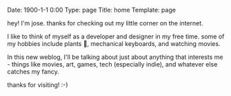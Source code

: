 Date: 1900-1-1 0:00
Type: page
Title: home
Template: page

hey! I'm jose. thanks for checking out my little corner on the internet. 

I like to think of myself as a developer and designer in my free time. some of my hobbies include plants 🌱, mechanical keyboards, and watching movies. 

In this new weblog, I'll be talking about just about anything that interests me - things like movies, art, games, tech (especially indie), and whatever else catches my fancy. 

thanks for visiting! :-)


